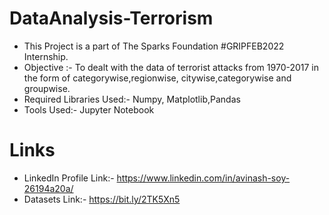 # DataAnalysis-Terrorism
- This Project is a part of The Sparks Foundation #GRIPFEB2022 Internship.
- Objective :- To dealt with the data of terrorist attacks from 1970-2017 in the form of categorywise,regionwise, citywise,categorywise and groupwise.
- Required Libraries Used:- Numpy, Matplotlib,Pandas
- Tools Used:- Jupyter Notebook

# Links
- LinkedIn Profile Link:- https://www.linkedin.com/in/avinash-soy-26194a20a/
- Datasets Link:- https://bit.ly/2TK5Xn5
